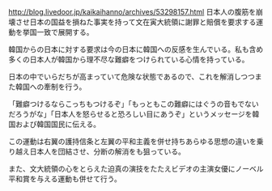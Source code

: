 http://blog.livedoor.jp/kaikaihanno/archives/53298157.html
日本人の腹筋を崩壊させ日本の国益を損ねた事実を持って文在寅大統領に謝罪と賠償を要求する運動を挙国一致で展開する。

韓国からの日本に対する要求は今の日本に韓国への反感を生んでいる。私も含め多くの日本人が韓国から理不尽な難癖をつけられている心情を持っている。

日本の中でいらだちが高まっていて危険な状態であるので、これを解消しつつまた韓国への牽制を行う。

「難癖つけるならこっちもつけるぞ」「もっともこの難癖にはぐうの音もでないだろうがな」「日本人を怒らせると恐ろしい目にあうぞ」というメッセージを韓国および韓国国民に伝える。

この運動は右翼の護持信条と左翼の平和主義を併せ持ちあらゆる思想の違いを乗り越え日本人を団結させ、分断の解消をも狙っている。

また、文大統領の心をとらえた迫真の演技をたたえビデオの主演女優にノーベル平和賞を与える運動も併せて行う。